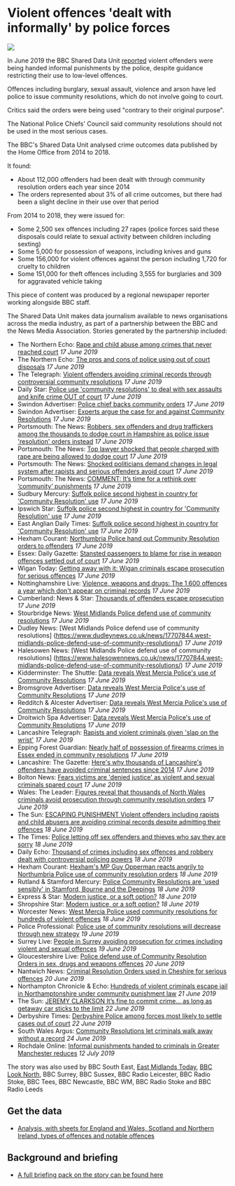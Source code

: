 # Violent offences 'dealt with informally' by police forces

![](https://ichef.bbci.co.uk/news/624/cpsprodpb/11523/production/_106174907_20190211_192230.jpg)

In June 2019 the BBC Shared Data Unit [reported](https://www.bbc.co.uk/news/uk-47697778) violent offenders were being handed informal punishments by the police, despite guidance restricting their use to low-level offences.

Offences including burglary, sexual assault, violence and arson have led police to issue community resolutions, which do not involve going to court.

Critics said the orders were being used "contrary to their original purpose".

The National Police Chiefs' Council said community resolutions should not be used in the most serious cases.

The BBC's Shared Data Unit analysed crime outcomes data published by the Home Office from 2014 to 2018.

It found:

- About 112,000 offenders had been dealt with through community resolution orders each year since 2014
- The orders represented about 3% of all crime outcomes, but there had been a slight decline in their use over that period

From 2014 to 2018, they were issued for:

- Some 2,500 sex offences including 27 rapes (police forces said these disposals could relate to sexual activity between children including sexting)
- Some 5,000 for possession of weapons, including knives and guns
- Some 156,000 for violent offences against the person including 1,720 for cruelty to children
- Some 151,000 for theft offences including 3,555 for burglaries and 309 for aggravated vehicle taking

This piece of content was produced by a regional newspaper reporter working alongside BBC staff.

The Shared Data Unit makes data journalism available to news organisations across the media industry, as part of a partnership between the BBC and the News Media Association. Stories generated by the partnership included:

* The Northern Echo: [Rape and child abuse among crimes that never reached court](https://www.thenorthernecho.co.uk/news/17709873.rape-and-child-abuse-among-crimes-that-never-reached-court/) *17 June 2019*
* The Northern Echo: [The pros and cons of police using out of court disposals](https://www.thenorthernecho.co.uk/news/17709901.the-pros-and-cons-of-police-using-out-of-court-disposals/?ref=twtrec) *17 June 2019*
* The Telegraph: [Violent offenders avoiding criminal records through controversial community resolutions](https://www.telegraph.co.uk/news/2019/06/17/violent-offenders-avoiding-criminal-records-controversial-community/) *17 June 2019*
* Daily Star: [Police use 'community resolutions' to deal with sex assaults and knife crime OUT of court](https://www.dailystar.co.uk/news/latest-news/786191/police-crime-news-uk-london-stabbings-met-courts) *17 June 2019* 
* Swindon Advertiser: [Police chief backs community orders](https://www.swindonadvertiser.co.uk/news/17710301.police-chief-backs-community-orders/) *17 June 2019*
* Swindon Advertiser: [Experts argue the case for and against Community Resolutions](https://www.swindonadvertiser.co.uk/news/17709806.experts-argue-the-case-for-and-against-community-resolutions/) *17 June 2019*
* Portsmouth: The News: [Robbers, sex offenders and drug traffickers among the thousands to dodge court in Hampshire as police issue 'resolution' orders instead](https://www.portsmouth.co.uk/news/crime/robbers-sex-offenders-and-drug-traffickers-among-the-thousands-to-dodge-court-in-hampshire-as-police-issue-resolution-orders-instead-1-8965168) *17 June 2019*
* Portsmouth: The News: [Top lawyer shocked that people charged with rape are being allowed to dodge court](https://www.portsmouth.co.uk/news/crime/top-lawyer-shocked-that-people-charged-with-rape-are-being-allowed-to-dodge-court-1-8965170) *17 June 2019* 
* Portsmouth: The News: [Shocked politicians demand changes in legal system after rapists and serious offenders avoid court](https://www.portsmouth.co.uk/news/crime/shocked-politicians-demand-changes-in-legal-system-after-rapists-and-serious-offenders-avoid-court-1-8965172) *17 June 2019*
* Portsmouth: The News: [COMMENT: It’s time for a rethink over ‘community’ punishments](https://www.portsmouth.co.uk/news/crime/comment-it-s-time-for-a-rethink-over-community-punishments-1-8965579) *17 June 2019*
* Sudbury Mercury: [Suffolk police second highest in country for 'Community Resolution' use](https://www.sudburymercury.co.uk/news/suffolk-constabulary-deal-with-more-than-10-000-crimes-informally-1-6108511) *17 June 2019*
* Ipswich Star: [Suffolk police second highest in country for 'Community Resolution' use](https://www.ipswichstar.co.uk/news/suffolk-constabulary-deal-with-more-than-10-000-crimes-informally-1-6108511) *17 June 2019*
* East Anglian Daily Times: [Suffolk police second highest in country for 'Community Resolution' use](https://www.eadt.co.uk/news/suffolk-constabulary-deal-with-more-than-10-000-crimes-informally-1-6108511) *17 June 2019*
* Hexham Courant: [Northumbria Police hand out Community Resolution orders to offenders](https://www.hexham-courant.co.uk/news/17710500.northumbria-police-hand-out-community-resolution-orders-to-offenders/) *17 June 2019*
* Essex: Daily Gazette: [Stansted passengers to blame for rise in weapon offences settled out of court](https://www.gazette-news.co.uk/news/17708008.stansted-passengers-to-blame-for-rise-in-weapons-offences-settled-out-of-court/) *17 June 2019*
* Wigan Today: [Getting away with it: Wigan criminals escape prosecution for serious offences](https://www.wigantoday.net/news/crime/getting-away-with-it-wigan-criminals-escape-prosecution-for-serious-offences-1-9825192) *17 June 2019*
* Nottinghamshire Live: [Violence, weapons and drugs: The 1,600 offences a year which don't appear on criminal records](https://www.nottinghampost.com/news/local-news/violence-weapons-drugs-1600-offences-2971064) *17 June 2019*
* Cumberland: News & Star: [Thousands of offenders escape prosecution](https://www.newsandstar.co.uk/news/17707426.thousands-of-offenders-escape-prosecution/) *17 June 2019*
* Stourbridge News: [West Midlands Police defend use of community resolutions](https://www.stourbridgenews.co.uk/news/17707844.west-midlands-police-defend-use-of-community-resolutions/) *17 June 2019*
* Dudley News: [West Midlands Police defend use of community resolutions] (https://www.dudleynews.co.uk/news/17707844.west-midlands-police-defend-use-of-community-resolutions/) *17 June 2019*
* Halesowen News: [West Midlands Police defend use of community resolutions] (https://www.halesowennews.co.uk/news/17707844.west-midlands-police-defend-use-of-community-resolutions/) *17 June 2019*
* Kidderminster: The Shuttle: [Data reveals West Mercia Police's use of Community Resolutions](https://www.kidderminstershuttle.co.uk/news/17706959.data-reveals-west-mercia-polices-use-of-community-resolutions/) *17 June 2019*
* Bromsgrove Advertiser: [Data reveals West Mercia Police's use of Community Resolutions](https://www.bromsgroveadvertiser.co.uk/news/17706959.data-reveals-west-mercia-polices-use-of-community-resolutions/) *17 June 2019*
* Redditch & Alcester Advertiser: [Data reveals West Mercia Police's use of Community Resolutions](https://www.redditchadvertiser.co.uk/news/17706959.data-reveals-west-mercia-polices-use-of-community-resolutions/) *17 June 2019*
* Droitwich Spa Advertiser: [Data reveals West Mercia Police's use of Community Resolutions](https://www.droitwichadvertiser.co.uk/news/17706959.data-reveals-west-mercia-polices-use-of-community-resolutions/) *17 June 2019*
* Lancashire Telegraph: [Rapists and violent criminals given 'slap on the wrist'](https://www.lancashiretelegraph.co.uk/news/17707357.fear-for-victims-as-violent-criminals-and-sex-abusers-escape-court/) *17 June 2019*
* Epping Forest Guardian: [Nearly half of possession of firearms crimes in Essex ended in community resolutions](https://www.eppingforestguardian.co.uk/news/17707756.nearly-half-of-possession-of-firearms-crimes-in-essex-ended-in-community-resolutions/) *17 June 2019*
* Lancashire: The Gazette: [Here's why thousands of Lancashire's offenders have avoided criminal sentences since 2014](https://www.blackpoolgazette.co.uk/news/crime/here-s-why-thousands-of-lancashire-s-offenders-have-avoided-criminal-sentences-since-2014-1-9826036)  *17 June 2019*
* Bolton News: [Fears victims are 'denied justice' as violent and sexual criminals spared court](https://www.theboltonnews.co.uk/news/17707243.fears-victims-are-denied-justice-as-violent-and-sexual-criminals-spared-court/) *17 June 2019*
* Wales: The Leader: [Figures reveal that thousands of North Wales criminals avoid prosecution through community resolution orders](https://www.leaderlive.co.uk/news/17710444.figures-reveal-that-thousands-of-north-wales-criminals-avoid-prosecution-through-community-resolution-orders/) *17 June 2019*
* The Sun: [ESCAPING PUNISHMENT Violent offenders including rapists and child abusers are avoiding criminal records despite admitting their offences](https://www.thesun.co.uk/news/9318046/rapists-child-abusers-skip-trial-community-resolution/) *18 June 2019*
* The Times: [Police letting off sex offenders and thieves who say they are sorry](https://www.thetimes.co.uk/article/police-letting-off-sex-offenders-and-thieves-who-say-they-are-sorry-d97cb7pwg) *18 June 2019*
* Daily Echo: [Thousand of crimes including sex offences and robbery dealt with controversial policing powers](https://www.dailyecho.co.uk/news/17712524.thousand-of-crimes-including-sex-offences-and-robbery-dealt-with-controversial-policing-powers/) *18 June 2019*
* Hexham Courant: [Hexham's MP Guy Opperman reacts angrily to Northumbria Police use of community resolution orders](https://www.hexham-courant.co.uk/news/17713994.hexhams-mp-guy-opperman-reacts-angrily-to-northumbria-police-use-of-community-resolution-orders/) *18 June 2019*
* Rutland & Stamford Mercury: [Police Community Resolutions are 'used sensibly' in Stamford, Bourne and the Deepings](https://www.stamfordmercury.co.uk/news/police-inspector-defends-common-sense-approach-to-prosecution-9073771/) *18 June 2019*
* Express & Star: [Modern justice, or a soft option?](https://www.expressandstar.com/news/crime/2019/06/18/modern-justice-or-a-soft-option/) *18 June 2019*
* Shropshire Star: [Modern justice, or a soft option?](https://www.shropshirestar.com/news/crime/2019/06/18/modern-justice-or-a-soft-option/) *18 June 2019*
* Worcester News: [West Mercia Police used community resolutions for hundreds of violent offences](https://www.worcesternews.co.uk/news/17712539.west-mercia-police-used-community-resolutions-for-hundreds-of-violent-offences/) *18 June 2019*
* Police Professional: [Police use of community resolutions will decrease through new strategy](https://www.policeprofessional.com/news/police-use-of-community-resolutions-will-decrease-through-new-strategy/) *19 June 2019*
* Surrey Live: [People in Surrey avoiding prosecution for crimes including violent and sexual offences](https://www.getsurrey.co.uk/news/surrey-news/people-surrey-avoiding-prosecution-crimes-16444875) *19 June 2019*
* Gloucestershire Live: [Police defend use of Community Resolution Orders in sex, drugs and weapons offences](https://www.gloucestershirelive.co.uk/news/cheltenham-news/police-defend-use-community-resolution-2997833) *20 June 2019*
* Nantwich News: [Criminal Resolution Orders used in Cheshire for serious offences](https://thenantwichnews.co.uk/2019/06/20/criminal-resolution-orders-used-in-cheshire-for-serious-offences/) *20 June 2019*
* Northampton Chronicle & Echo: [Hundreds of violent criminals escape jail in Northamptonshire under community punishment law](https://www.northamptonchron.co.uk/news/crime/hundreds-of-violent-criminals-escape-jail-in-northamptonshire-under-community-punishment-law-1-8972060) *21 June 2019*
* The Sun: [JEREMY CLARKSON It’s fine to commit crime… as long as getaway car sticks to the limit](https://www.thesun.co.uk/news/9349825/crime-next-prime-minister-clarkson/) *22 June 2019*
* Derbyshire Times: [Derbyshire Police among forces most likely to settle cases out of court](
https://www.derbyshiretimes.co.uk/news/crime/derbyshire-police-among-forces-most-likely-to-settle-cases-out-of-court-1-9836647) *22 June 2019*
* South Wales Argus: [Community Resolutions let criminals walk away without a record](https://www.southwalesargus.co.uk/news/17726971.community-resolutions-let-criminals-walk-away-without-a-record/) *24 June 2019*
* Rochdale Online: [Informal punishments handed to criminals in Greater Manchester reduces](https://www.rochdaleonline.co.uk/news-features/2/news-headlines/128985/informal-punishments-handed-to-criminals-in-greater-manchester-reduces) *12 July 2019*

The story was also used by BBC South East, [East Midlands Today](https://drive.google.com/open?id=1jf2cQBMoe_WjnWPjhRT_BN8vSUMJp7VJ), [BBC Look North](https://drive.google.com/open?id=1LN5nnjA-ibewpgRDN9KlmOYr3dHsGS-g), BBC Surrey, BBC Sussex, BBC Radio Leicester, BBC Radio Stoke, BBC Tees, BBC Newcastle, BBC WM, BBC Radio Stoke and BBC Radio Leeds

## Get the data 

* [Analysis, with sheets for England and Wales, Scotland and Northern Ireland, types of offences and notable offences](https://docs.google.com/spreadsheets/d/1Eg6j55s-PGzDSO_f5EGrHtsLJ1Yn8D2vE7oGXGsi1qg/edit#gid=134508249)

## Background and briefing

* [A full briefing pack on the story can be found here](https://docs.google.com/document/d/1m6dKUO2COY5QBpcnZ8JjuhsqJ1GIckq35QNwn9OIEdc/edit)
